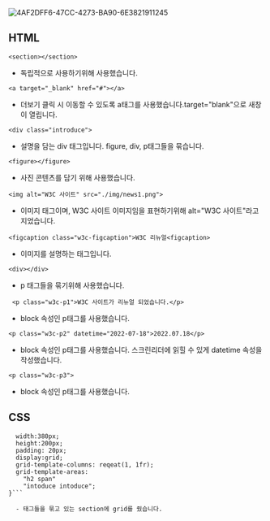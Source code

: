 
![4AF2DFF6-47CC-4273-BA90-6E3821911245](https://github.com/seobinbang7/home-work/assets/45528125/c3cdfa83-d879-4da2-b0a9-0e0f0af76c89)

## HTML

  ```<section></section>```

  - 독립적으로 사용하기위해 사용했습니다.

  ```<a target="_blank" href="#"></a>```

  - 더보기 클릭 시 이동할 수 있도록 a태그를 사용했습니다.target="blank"으로 새창이 열립니다.

  ```<div class="introduce">```

  - 설명을 담는 div 태그입니다. figure, div, p태그들을 묶습니다.

  ```<figure></figure> ```

  - 사진 콘텐츠를 담기 위해 사용했습니다.

  ```<img alt="W3C 사이트" src="./img/news1.png">```

  - 이미지 태그이며, W3C 사이트 이미지임을 표현하기위해 alt="W3C 사이트"라고 지었습니다. 

  ```<figcaption class="w3c-figcaption">W3C 리뉴얼<figcaption>```

  - 이미지를 설명하는 태그입니다.

  ```<div></div> ```

  - p 태그들을 묶기위해 사용했습니다.

  ``` <p class="w3c-p1">W3C 사이트가 리뉴얼 되었습니다.</p>```

  - block 속성인 p태그를 사용했습니다.

  ```<p class="w3c-p2" datetime="2022-07-18">2022.07.18</p>```

  - block 속성인 p태그를 사용했습니다. 스크린리더에 읽힐 수 있게 datetime 속성을 작성했습니다.

  ``` <p class="w3c-p3"> ```

  - block 속성인 p태그를 사용했습니다.

## CSS

``` section {
  width:380px;
  height:200px;
  padding: 20px;
  display:grid;
  grid-template-columns: reqeat(1, 1fr);
  grid-template-areas:
    "h2 span"
    "intoduce intoduce";
}```

  - 태그들을 묶고 있는 section에 grid를 줬습니다.

 
